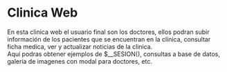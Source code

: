 ﻿# Clinica Web <br/>
 En esta clinica web el usuario final son los doctores, ellos podran subir información de los pacientes que se encuentran en la clinica, consultar ficha medica, ver y actualizar noticias de la clinica. <br/>
 Aquí podras obtener ejemplos de $__SESION(), consultas a base de datos, galeria de imagenes con modal para doctores, etc.

